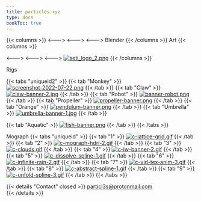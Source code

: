 ```yaml
---
title: particles.xyz
type: docs
bookToc: true
---
```





{{< columns >}}
<--->
<--->
<--->
Blender
{{< /columns >}}
Art
{{< columns >}}

<--->
<--->
<--->
[![seti_logo_2.png](https://i.postimg.cc/q0LTH7g2/seti_logo_2.png)](seti)
{{< /columns >}}

Rigs

{{< tabs "uniqueid2" >}}
{{< tab "Monkey" >}}
[![screenshot-2022-07-22.png](https://i.postimg.cc/GdrNFZJK/screenshot-2022-07-22.png)](/monkey_rig/)
{{< /tab >}}
{{< tab "Claw" >}}
[![claw-banner-2.jpg](https://i.postimg.cc/jRM7Kx0L/claw-banner-2.jpg)](/claw_rig/)
{{< /tab >}}
{{< tab "Robot" >}}
[![banner-robot.png](https://i.postimg.cc/yBJyjKQd/banner-robot.png)](/purple_rig/)
{{< /tab >}}
{{< tab "Propeller" >}}
[![propeller-banner.png](https://i.postimg.cc/rsh4G29q/propeller-banner.png)](/propeller_rig/)
{{< /tab >}}
{{< tab "Orange" >}}
[![pendulum-banner.png](https://i.postimg.cc/y8DmPx5t/pendulum-banner.png)](/orange_rig/)
{{< /tab >}}
{{< tab "Umbrella" >}}
[![umbrella-banner-1.jpg](https://i.postimg.cc/q4cGrQrQ/umbrella-banner-1.jpg)](/umbrella_rig/)
{{< /tab >}}

{{< tab "Aquatic" >}}
[![fish-banner.png](https://i.postimg.cc/L5HQzh7w/fish-banner.png)](/aquatic_rig/)
{{< /tab >}}
{{< /tabs >}}




Mograph
{{< tabs "uniqueid" >}}
{{< tab "1" >}}
[![c-lattice-grid.gif](https://i.postimg.cc/1SWfxNpC/c-lattice-grid.gif)](lattice_grid)
{{< /tab >}}
{{< tab "2" >}}
[![c-mograph-hdri-2.gif](https://i.postimg.cc/BJXGbYk1/c-mograph-hdri-2.gif)](mograph_hdri)
{{< /tab >}}
{{< tab "3" >}}
[![c-clouds.gif](https://i.postimg.cc/Gc61tyDP/c-clouds.gif)](procedural_clouds)
{{< /tab >}}
{{< tab "4" >}}
[![c-iw-banner-2.gif](https://i.postimg.cc/8pPwXYXj/c-iw-banner-2.gif)](infinity_wars_proof_of_concept)
{{< /tab >}}
{{< tab "5" >}}
[![c-dissolve-spline-1.gif](https://i.postimg.cc/GLddBN1m/c-dissolve-spline-1.gif)](dissolve_text)
{{< /tab >}}
{{< tab "6" >}}
[![c-infinite-rain-2.gif](https://i.postimg.cc/y1mq9v8L/c-infinite-rain-2.gif)](infinite_rain)
{{< /tab >}}
{{< tab "7" >}}
[![c-vid-tex-anim-3.gif](https://i.postimg.cc/MzRWBzjq/c-vid-tex-anim-3.gif)](video_texture_anim)
{{< /tab >}}
{{< tab "8" >}}
[![c-abstract-spline-1.gif](https://i.postimg.cc/WjVJn7cL/c-abstract-spline-1.gif)](abstract_spline)
{{< /tab >}}
{{< tab "9" >}}
[![c-unfold-spline-3.gif](https://i.postimg.cc/7qmJ6XMk/c-unfold-spline-3.gif)](unwind_spline)
{{< /tab >}}
{{< /tabs >}}





{{< details "Contact" closed >}}
particl3s@protonmail.com  
{{< /details >}}

